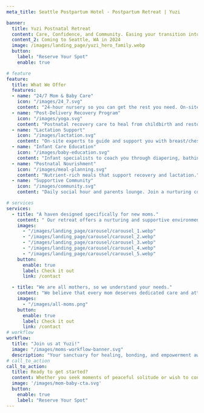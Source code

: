 ```yaml
---
meta_title: Seattle Postpartum Hotel - Postpartum Retreat | Yuzi

banner:
  title: Yuzi Postnatal Retreat
  content: Care, Confidence, and Community. Easing your transition into motherhood.
  content_2: Coming to Seattle, WA in 2024
  image: /images/landing_page/yuzi_hero_family.webp
  button:
    label: "Reserve Your Spot"
    enable: true

# feature
feature: 
  title: What We Offer
  features:
  - name: "24/7 Mom & Baby Care"
    icon: "/images/24_7.svg"
    content: "24-hour nursery so you can get the rest you need. On-site specialists and programming to attend to your physical and mental wellbeing."
  - name: "Post-Delivery Recovery Program"
    icon: "/images/yoga.svg"
    content: "Postnatal recovery care to heal from childbirth and restore your body."
  - name: "Lactation Support"
    icon: "/images/lactation.svg"
    content: "On-site experts to guide and support you with breast/chestfeeding."
  - name: "Infant Care Education"
    icon: "/images/baby-education.svg"
    content: "Infant specialists to coach you through diapering, bathing, burping, and everything in between."
  - name: "Postnatal Nourishment"
    icon: "/images/meal-planning.svg"
    content: "Nutrient-rich meals that support recovery and lactation."
  - name: "Supportive Community"
    icon: "/images/community.svg"
    content: "Daily social hour and parents lounge. Join a nurturing community that will empower you every step of the way."

# services
services:
  - title: "A haven designed specifically for new moms."
    content: " Our retreat offers a nurturing and supportive environment where mothers can find solace, rejuvenation, and connection as they navigate the joys and demands of early motherhood."
    images:
      - "/images/landing_page/carousel/carousel_1.webp"
      - "/images/landing_page/carousel/carousel_2.webp"
      - "/images/landing_page/carousel/carousel_3.webp"
      - "/images/landing_page/carousel/carousel_4.webp"
      - "/images/landing_page/carousel/carousel_5.webp"
    button:
      enable: true
      label: Check it out
      link: /contact

  - title: "We are all mothers, so we understand your needs."
    content: "We believe that every mom deserves dedicated care and attention during this transformative phase, which is why our retreat is meticulously crafted to provide a sanctuary of healing, restoration, and empowerment."
    images: 
      - "/images/all-moms.png"
    button:
      enable: true
      label: Check it out
      link: /contact
# workflow
workflow: 
  title: "Join us at Yuzi!"
  image: "/images/moms-workflow-banner.svg"
  description: "Your sanctuary for healing, bonding, and empowerment awaits."
# call_to_action
call_to_action:
  title: Ready to get started?
  content: Whether you seek moments of peaceful solitude or wish to connect with other like-minded mothers, our community is here to support you every step of the way..
  image: '/images/mom-baby-cta.svg'
  button:
    enable: true
    label: "Reserve Your Spot"
---
```


